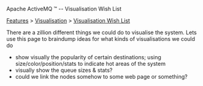 Apache ActiveMQ ™ -- Visualisation Wish List 

[Features](features.md) > [Visualisation](FeaturesFeatures/Features/visualisation.md) > [Visualisation Wish List](Features/Visualisation/visualisation-wish-list.md)


There are a zillion different things we could do to visualise the system. Lets use this page to braindump ideas for what kinds of visualisations we could do

*   show visually the popularity of certain destinations; using size/color/position/stats to indicate hot areas of the system
*   visually show the queue sizes & stats?
*   could we link the nodes somehow to some web page or something?

